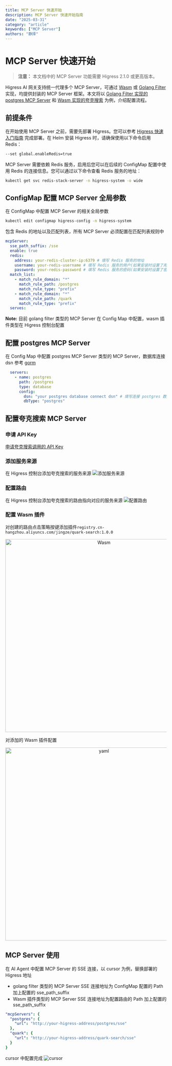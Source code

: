 ```yaml
---
title: MCP Server 快速开始
description: MCP Server 快速开始指南
date: "2025-03-31"
category: "article"
keywords: ["MCP Server"]
authors: "静择"
---
```


# MCP Server 快速开始

> **注意：** 本文档中的 MCP Server 功能需要 Higress 2.1.0 或更高版本。

Higress AI 网关支持统一代理多个 MCP Server，可通过 [Wasm](https://github.com/alibaba/higress/tree/main/plugins/wasm-go/mcp-servers) 或 [Golang Filter](https://github.com/alibaba/higress/blob/main/plugins/golang-filter/mcp-server/README.md) 实现，均提供封装的 MCP Server 框架。本文将以 [Golang Filter 实现的 postgres MCP Server](https://github.com/alibaba/higress/tree/main/plugins/golang-filter/mcp-server/servers/gorm) 和 [Wasm 实现的夸克搜索](https://github.com/alibaba/higress/tree/main/plugins/wasm-go/mcp-servers/quark-search) 为例，介绍配置流程。

## 前提条件

在开始使用 MCP Server 之前，需要先部署 Higress。您可以参考 [Higress 快速入门指南](https://higress.cn/docs/latest/user/quickstart) 完成部署。在 Helm 安装 Higress 时，请确保使用以下命令启用 Redis：

```bash
--set global.enableRedis=true
```

MCP Server 需要依赖 Redis 服务，启用后您可以在后续的 ConfigMap 配置中使用 Redis 的连接信息。您可以通过以下命令查看 Redis 服务的地址：

```bash
kubectl get svc redis-stack-server -n higress-system -o wide
```

## ConfigMap 配置 MCP Server 全局参数
在 ConfigMap 中配置 MCP Server 的相关全局参数
```bash
kubectl edit configmap higress-config -n higress-system
```
包含 Redis 的地址以及匹配列表，所有 MCP Server 必须配置在匹配列表规则中
```yaml
mcpServer:
  sse_path_suffix: /sse
  enable: true
  redis:
    address: your-redis-cluster-ip:6379 # 填写 Redis 服务的地址
    username: your-redis-username # 填写 Redis 服务的用户(如果安装时设置了用户名)
    password: your-redis-password # 填写 Redis 服务的密码(如果安装时设置了密码)
  match_list:
    - match_rule_domain: "*"
      match_rule_path: /postgres
      match_rule_type: "prefix"
    - match_rule_domain: "*"
      match_rule_path: /quark
      match_rule_type: "prefix"
  serves: 
```
**Note:** 目前 golang filter 类型的 MCP Server 在 Config Map 中配置，wasm 插件类型在 Higress 控制台配置

## 配置 postgres MCP Server
在 Config Map 中配置 postgres MCP Server 类型的 MCP Server，数据库连接 dsn 参考 [gorm](https://gorm.io/docs/connecting_to_the_database.html)
```yaml
  servers:
    - name: postgres
      path: /postgres
      type: database
      config:
        dsn: "your postgres database connect dsn" # 填写连接 postgres 数据库的 dsn
        dbType: "postgres"
```

## 配置夸克搜索 MCP Server

### 申请 API Key
[申请夸克搜索调用的 API Key](https://help.aliyun.com/document_detail/2872258.html?spm=a2c4g.11186623.0.0.632e3350xkb4hu)

### 添加服务来源
在 Higress 控制台添加夸克搜索的服务来源
![添加服务来源](https://gw.alicdn.com/imgextra/i3/O1CN018CbgsB1o7Zs7LNCO7_!!6000000005178-0-tps-2434-146.jpg)

### 配置路由
在 Higress 控制台添加夸克搜索的路由指向对应的服务来源
![配置路由](https://gw.alicdn.com/imgextra/i1/O1CN01Yx0SDr1YLHsTz23OD_!!6000000003042-0-tps-2522-738.jpg)

### 配置 Wasm 插件
对创建的路由点击策略按键添加插件`registry.cn-hangzhou.aliyuncs.com/jingze/quark-search:1.0.0`

<div style="text-align: center;">
<img src="https://gw.alicdn.com/imgextra/i4/O1CN01vrUE1z1fClp4Lr0dv_!!6000000003971-0-tps-1286-1072.jpg" width="600" alt="Wasm" />
</div>

对添加的 Wasm 插件配置
<div style="text-align: center;">
<img src="https://gw.alicdn.com/imgextra/i1/O1CN01RkKZa01gZxUVFVm1l_!!6000000004157-0-tps-1302-692.jpg" width="600" alt="yaml" />
</div>

## MCP Server 使用
在 AI Agent 中配置 MCP Server 的 SSE 连接，以 cursor 为例，替换部署的 Higress 地址
* golang filter 类型的 MCP Server SSE 连接地址为 ConfigMap 配置的 Path 加上配置的 sse_path_suffix
* Wasm 插件类型的 MCP Server SSE 连接地址为配置路由的 Path 加上配置的 sse_path_suffix
```yaml
"mcpServers": {
  "postgres": {
    "url": "http://your-higress-address/postgres/sse"
  },
  "quark": {
    "url": "http://your-higress-address/quark-search/sse"
  }
}
```
cursor 中配置完成
![cursor](https://gw.alicdn.com/imgextra/i3/O1CN01WS1eN01xovuMAlRQh_!!6000000006491-0-tps-1918-622.jpg)